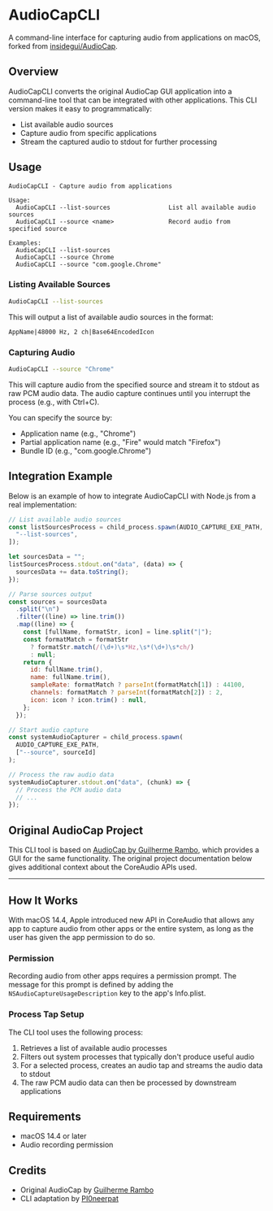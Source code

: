 # AudioCapCLI

A command-line interface for capturing audio from applications on macOS, forked from [insidegui/AudioCap](https://github.com/insidegui/AudioCap).

## Overview

AudioCapCLI converts the original AudioCap GUI application into a command-line tool that can be integrated with other applications. This CLI version makes it easy to programmatically:

- List available audio sources
- Capture audio from specific applications
- Stream the captured audio to stdout for further processing

## Usage

```
AudioCapCLI - Capture audio from applications

Usage:
  AudioCapCLI --list-sources                List all available audio sources
  AudioCapCLI --source <name>               Record audio from specified source

Examples:
  AudioCapCLI --list-sources
  AudioCapCLI --source Chrome
  AudioCapCLI --source "com.google.Chrome"
```

### Listing Available Sources

```bash
AudioCapCLI --list-sources
```

This will output a list of available audio sources in the format:
```
AppName|48000 Hz, 2 ch|Base64EncodedIcon
```

### Capturing Audio

```bash
AudioCapCLI --source "Chrome"
```

This will capture audio from the specified source and stream it to stdout as raw PCM audio data. The audio capture continues until you interrupt the process (e.g., with Ctrl+C).

You can specify the source by:
- Application name (e.g., "Chrome")
- Partial application name (e.g., "Fire" would match "Firefox")
- Bundle ID (e.g., "com.google.Chrome")

## Integration Example

Below is an example of how to integrate AudioCapCLI with Node.js from a real implementation:

```javascript
// List available audio sources
const listSourcesProcess = child_process.spawn(AUDIO_CAPTURE_EXE_PATH, [
  "--list-sources",
]);

let sourcesData = "";
listSourcesProcess.stdout.on("data", (data) => {
  sourcesData += data.toString();
});

// Parse sources output
const sources = sourcesData
  .split("\n")
  .filter((line) => line.trim())
  .map((line) => {
    const [fullName, formatStr, icon] = line.split("|");
    const formatMatch = formatStr
      ? formatStr.match(/(\d+)\s*Hz,\s*(\d+)\s*ch/)
      : null;
    return {
      id: fullName.trim(),
      name: fullName.trim(),
      sampleRate: formatMatch ? parseInt(formatMatch[1]) : 44100,
      channels: formatMatch ? parseInt(formatMatch[2]) : 2,
      icon: icon ? icon.trim() : null,
    };
  });

// Start audio capture
const systemAudioCapturer = child_process.spawn(
  AUDIO_CAPTURE_EXE_PATH,
  ["--source", sourceId]
);

// Process the raw audio data
systemAudioCapturer.stdout.on("data", (chunk) => {
  // Process the PCM audio data
  // ...
});
```

## Original AudioCap Project

This CLI tool is based on [AudioCap by Guilherme Rambo](https://github.com/insidegui/AudioCap), which provides a GUI for the same functionality. The original project documentation below gives additional context about the CoreAudio APIs used.

---

## How It Works

With macOS 14.4, Apple introduced new API in CoreAudio that allows any app to capture audio from other apps or the entire system, as long as the user has given the app permission to do so.

### Permission

Recording audio from other apps requires a permission prompt. The message for this prompt is defined by adding the `NSAudioCaptureUsageDescription` key to the app's Info.plist.

### Process Tap Setup

The CLI tool uses the following process:
1. Retrieves a list of available audio processes
2. Filters out system processes that typically don't produce useful audio
3. For a selected process, creates an audio tap and streams the audio data to stdout
4. The raw PCM audio data can then be processed by downstream applications

## Requirements

- macOS 14.4 or later
- Audio recording permission

## Credits

- Original AudioCap by [Guilherme Rambo](https://github.com/insidegui)
- CLI adaptation by [PI0neerpat](https://github.com/pi0neerpat)
